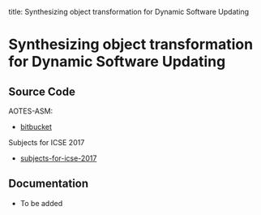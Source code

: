 title: Synthesizing object transformation for Dynamic Software Updating



# Synthesizing object transformation for Dynamic Software Updating


<!--
Dynamic software updating could be viewed as runtime state transformation of a running program.
For Java programs, we need to transform the state of a stale object (i.e., objects created by stale classes) to a new state.
Apparently, object transformation is critical to correct and reliable dynamic software updating of Java programs.
However, fully automatic object transformations for arbitrary programs are impossible.

Existing DSU systems either provide weak automatic or semi-automatic support of object transformations
or totally delegate the responsibility to programmers,
which make DSU systems hard-to-use.

This project, AOTES, aims to automate object transformation for specific kinds of updates.
AOTES is based on two observations.

1. The state of an object can be reified from its method invocation history.
2. The method invocation history of an object usually keeps unchanged in the history.

Hence, once we can obtain the method invocation history of a stale object,
we can use it to construct a new method invocation history by replacing every old method with its new version
and initialize the new state by replaying the new method invocation history.

The problem is that obtaining the method invocation history of a running program is also difficult.
Naive record-and-replay of every method invocation is obviously expensive in production environments.
To this end, AOTES tries to synthesize a method invocation synthesis.
However, synthesizing method invocation is also non-trivial as we must provide the arguments.
For example, an `int` parameter in Java may be any integer number between -2<sup>31</sup> and 2<sup>31</sup>-1.

To make execution synthesis possible and scalable,
AOTES attempts to synthesizes a specific kind of inverse methods, which has no parameter,
and uses these inverse methods for execution synthesis instead of the original complicated methods.

More details about AOTES can be found in our paper.
-->

## Source Code

AOTES-ASM:

* [bitbucket](https://bitbucket.org/txgu/aotes-asm)

Subjects for ICSE 2017

* [subjects-for-icse-2017](https://bitbucket.org/txgu/aotes-icse17-subjects)

## Documentation

* To be added
